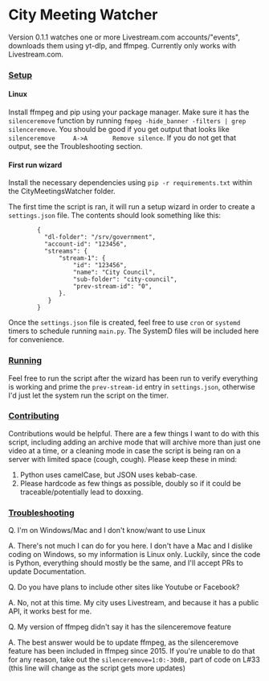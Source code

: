 # City Meeting Watcher

Version 0.1.1 watches one or more Livestream.com accounts/"events", downloads them using yt-dlp, and ffmpeg. Currently only works with Livestream.com.

### [Setup](#setup)
#### Linux
Install ffmpeg and pip using your package manager. Make sure it has the `silenceremove` function by running `fmpeg -hide_banner -filters | grep silenceremove`. You should be good if you get output that looks like `silenceremove     A->A       Remove silence`. If you do not get that output, see the Troubleshooting section.

#### First run wizard
Install the necessary dependencies using `pip -r requirements.txt` within the CityMeetingsWatcher folder.

The first time the script is ran, it will run a setup wizard in order to create a `settings.json` file. The contents should look something like this:

```
        {
          "dl-folder": "/srv/government",
          "account-id": "123456",
          "streams": {
              "stream-1": {
                  "id": "123456",
                  "name": "City Council",
                  "sub-folder": "city-council",
                  "prev-stream-id": "0",
              }.
           }
        }
```

Once the `settings.json` file is created, feel free to use `cron` or `systemd` timers to schedule running `main.py`. The SystemD files will be included here for convenience.

### [Running](#running)
Feel free to run the script after the wizard has been run to verify everything is working and prime the `prev-stream-id` entry in `settings.json`, otherwise I'd just let the system run the script on the timer.

### [Contributing](#contributing)
Contributions would be helpful. There are a few things I want to do with this script, including adding an archive mode that will archive more than just one video at a time, or a cleaning mode in case the script is being ran on a server with limited space (cough, cough). Please keep these in mind:

1. Python uses camelCase, but JSON uses kebab-case.
2. Please hardcode as few things as possible, doubly so if it could be traceable/potentially lead to doxxing.

### [Troubleshooting](#troubleshoot)
Q. I'm on Windows/Mac and I don't know/want to use Linux

A. There's not much I can do for you here. I don't have a Mac and I dislike coding on Windows, so my information is Linux only. Luckily, since the code is Python, everything should mostly be the same, and I'll accept PRs to update Documentation.

Q. Do you have plans to include other sites like Youtube or Facebook?

A. No, not at this time. My city uses Livestream, and because it has a public API, it works best for me.

Q. My version of ffmpeg didn't say it has the silenceremove feature

A. The best answer would be to update ffmpeg, as the silenceremove feature has been included in ffmpeg since 2015. If you're unable to do that for any reason, take out the `silenceremove=1:0:-30dB,` part of code on L#33 (this line will change as the script gets more updates)